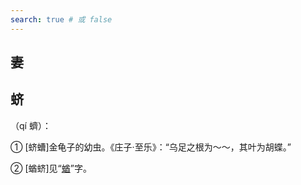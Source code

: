 ```yaml
---
search: true # 或 false
---
```


## 妻

## 蛴

（qí 蠐）：

➀ [蛴螬]金龟子的幼虫。《庄子·至乐》：“乌足之根为～～，其叶为胡蝶。”

➁ [蝤蛴]见“[蝤](./qiu#蝤)”字。
